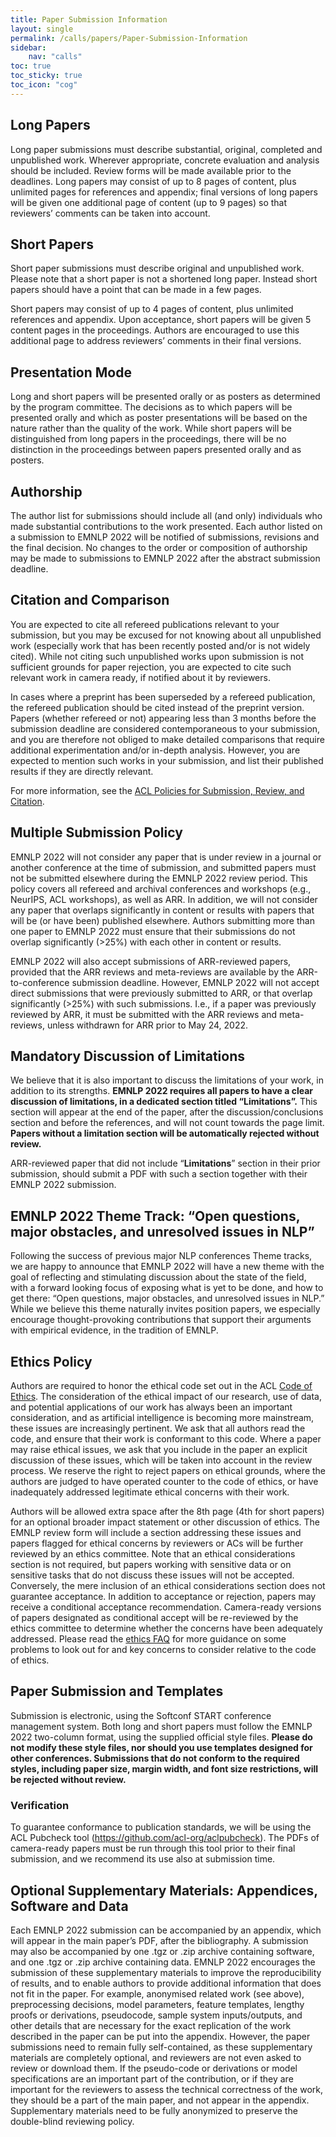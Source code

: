 ```yaml
---
title: Paper Submission Information
layout: single
permalink: /calls/papers/Paper-Submission-Information
sidebar: 
    nav: "calls"
toc: true
toc_sticky: true
toc_icon: "cog"
---
```


## Long Papers

Long paper submissions must describe substantial, original, completed and unpublished work. Wherever appropriate, concrete evaluation and analysis should be included. Review forms will be made available prior to the deadlines. Long papers may consist of up to 8 pages of content, plus unlimited pages for references and appendix; final versions of long papers will be given one additional page of content (up to 9 pages) so that reviewers’ comments can be taken into account.

## Short Papers

Short paper submissions must describe original and unpublished work. Please note that a short paper is not a shortened long paper. Instead short papers should have a point that can be made in a few pages.

Short papers may consist of up to 4 pages of content, plus unlimited references and appendix. Upon acceptance, short papers will be given 5 content pages in the proceedings. Authors are encouraged to use this additional page to address reviewers’ comments in their final versions.

## Presentation Mode

Long and short papers will be presented orally or as posters as determined by the program committee. The decisions as to which papers will be presented orally and which as poster presentations will be based on the nature rather than the quality of the work. While short papers will be distinguished from long papers in the proceedings, there will be no distinction in the proceedings between papers presented orally and as posters.

## Authorship

The author list for submissions should include all (and only) individuals who made substantial contributions to the work presented. Each author listed on a submission to EMNLP 2022 will be notified of submissions, revisions and the final decision. No changes to the order or composition of authorship may be made to submissions to EMNLP 2022 after the abstract submission deadline.

## Citation and Comparison

You are expected to cite all refereed publications relevant to your submission, but you may be excused for not knowing about all unpublished work (especially work that has been recently posted and/or is not widely cited). While not citing such unpublished works upon submission is not sufficient grounds for paper rejection, you are expected to cite such relevant work in camera ready, if notified about it by reviewers.

In cases where a preprint has been superseded by a refereed publication, the refereed publication should be cited instead of the preprint version. Papers (whether refereed or not) appearing less than 3 months before the submission deadline are considered contemporaneous to your submission, and you are therefore not obliged to make detailed comparisons that require additional experimentation and/or in-depth analysis. However, you are expected to mention such works in your submission, and list their published results if they are directly relevant.

For more information, see the [ACL Policies for Submission, Review, and Citation](https://www.aclweb.org/portal/content/new-policies-submission-review-and-citation).

## Multiple Submission Policy

EMNLP 2022 will not consider any paper that is under review in a journal or another conference at the time of submission, and submitted papers must not be submitted elsewhere during the EMNLP 2022 review period. This policy covers all refereed and archival conferences and workshops (e.g., NeurIPS, ACL workshops), as well as ARR. In addition, we will not consider any paper that overlaps significantly in content or results with papers that will be (or have been) published elsewhere. Authors submitting more than one paper to EMNLP 2022 must ensure that their submissions do not overlap significantly (>25%) with each other in content or results.

EMNLP 2022 will also accept submissions of ARR-reviewed papers, provided that the ARR reviews and meta-reviews are available by the ARR-to-conference submission deadline. However, EMNLP 2022 will not accept direct submissions that were previously submitted to ARR, or that overlap significantly (>25%) with such submissions.  I.e., if a paper was previously reviewed by ARR, it must be submitted with the ARR reviews and meta-reviews, unless withdrawn for ARR prior to May 24, 2022.

## Mandatory Discussion of Limitations

We believe that it is also important to discuss the limitations of your work, in addition to its strengths. **EMNLP 2022 requires all papers to have a clear discussion of limitations, in a dedicated section titled “Limitations”.** This section will appear at the end of the paper, after the discussion/conclusions section and before the references, and will not count towards the page limit. **Papers without a limitation section will be automatically rejected without review.**

ARR-reviewed paper that did not include “**Limitations**” section in their prior submission, should submit a PDF with such a section together with their EMNLP 2022 submission.

## EMNLP 2022 Theme Track: “Open questions, major obstacles, and unresolved issues in NLP”

Following the success of previous major NLP conferences Theme tracks, we are happy to announce that EMNLP 2022 will have a new theme with the goal of reflecting and stimulating discussion about the state of the field, with a forward looking focus of exposing what is yet to be done, and how to get there:  “Open questions, major obstacles, and unresolved issues in NLP.”  While we believe this theme naturally invites position papers, we especially encourage thought-provoking contributions that support their arguments with empirical evidence, in the tradition of EMNLP.

## Ethics Policy

Authors are required to honor the ethical code set out in the ACL [Code of Ethics](https://www.aclweb.org/portal/content/acl-code-ethics). The consideration of the ethical impact of our research, use of data, and potential applications of our work has always been an important consideration, and as artificial intelligence is becoming more mainstream, these issues are increasingly pertinent. We ask that all authors read the code, and ensure that their work is conformant to this code. Where a paper may raise ethical issues, we ask that you include in the paper an explicit discussion of these issues, which will be taken into account in the review process. We reserve the right to reject papers on ethical grounds, where the authors are judged to have operated counter to the code of ethics, or have inadequately addressed legitimate ethical concerns with their work.

Authors will be allowed extra space after the 8th page (4th for short papers) for an optional broader impact statement or other discussion of ethics. The EMNLP review form will include a section addressing these issues and papers flagged for ethical concerns by reviewers or ACs will be further reviewed by an ethics committee. Note that an ethical considerations section is not required, but papers working with sensitive data or on sensitive tasks that do not discuss these issues will not be accepted. Conversely, the mere inclusion of an ethical considerations section does not guarantee acceptance. In addition to acceptance or rejection, papers may receive a conditional acceptance recommendation. Camera-ready versions of papers designated as conditional accept will be re-reviewed by the ethics committee to determine whether the concerns have been adequately addressed. Please read the [ethics FAQ](https://2021.emnlp.org/call-for-papers/ethics-faq) for more guidance on some problems to look out for and key concerns to consider relative to the code of ethics.

## Paper Submission and Templates
Submission is electronic, using the Softconf START conference management system. Both long and short papers must follow the EMNLP 2022 two-column format, using the supplied official style files. **Please do not modify these style files, nor should you use templates designed for other conferences. Submissions that do not conform to the required styles, including paper size, margin width, and font size restrictions, will be rejected without review.**

### Verification

To guarantee conformance to publication standards, we will be using the ACL Pubcheck tool (https://github.com/acl-org/aclpubcheck). The PDFs of camera-ready papers must be run through this tool prior to their final submission, and we recommend its use also at submission time.

## Optional Supplementary Materials: Appendices, Software and Data

Each EMNLP 2022 submission can be accompanied by an appendix, which will appear in the main paper’s PDF, after the bibliography. A submission may also be accompanied by one .tgz or .zip archive containing software, and one .tgz or .zip archive containing data. EMNLP 2022 encourages the submission of these supplementary materials to improve the reproducibility of results, and to enable authors to provide additional information that does not fit in the paper. For example, anonymised related work (see above), preprocessing decisions, model parameters, feature templates, lengthy proofs or derivations, pseudocode, sample system inputs/outputs, and other details that are necessary for the exact replication of the work described in the paper can be put into the appendix. However, the paper submissions need to remain fully self-contained, as these supplementary materials are completely optional, and reviewers are not even asked to review or download them. If the pseudo-code or derivations or model specifications are an important part of the contribution, or if they are important for the reviewers to assess the technical correctness of the work, they should be a part of the main paper, and not appear in the appendix. Supplementary materials need to be fully anonymized to preserve the double-blind reviewing policy.